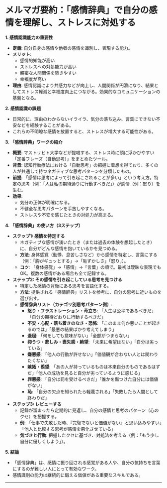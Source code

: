 # メルマガ要約：「感情辞典」で自分の感情を理解し、ストレスに対処する

**1. 感情認識能力の重要性**

* **定義**: 自分自身の感情や他者の感情を識別し、表現する能力。
* **メリット**:
  * 感情的知能が高い
  * ストレスへの対処能力が高い
  * 親密な人間関係を築きやすい
  * 幸福度が高い
* **理由**: 感情認識により共感力などが向上し、人間関係が円滑になり、結果としてストレス軽減と幸福度向上につながる。効果的なコミュニケーションの基盤となる。

**2. 感情認識の課題**

* 日常的に、理由のわからないイライラ、気分の落ち込み、言葉にできない不安などを経験することがある。
* これらの不明瞭な感情を放置すると、ストレスが増大する可能性がある。

**3. 「感情辞典」ワークの紹介**

* **概要**: マストリヒト大学などが提唱する、ストレス時に頭に浮かびやすい「定番フレーズ（自動思考）」をまとめたツール。
* **背景**: 認知行動療法における「自動思考」の把握に着想を得ており、多くの人が共通して持つネガティブな思考パターンを分類したもの。
* **前提**: 「感情は思考によって引き起こされることが多い」という考え方。特定の思考（例：「人は私の期待通りに行動すべきだ」）が感情（例：怒り）を生む。
* **効果**:
  * 気分の正体が明確になる。
  * 不健全な思考パターンを手放しやすくなる。
  * ストレスや不安を感じたときの対処力が高まる。

**4. 「感情辞典」の使い方（3ステップ）**

* **ステップ1: 感情を特定する**
  * ネガティブな感情が湧いたとき（または過去の体験を想起したとき）に、自分がどんな感情を抱いているかを見つめる。
  * **方法**: 身体感覚（動悸、息苦しさなど）から感情を特定し、言葉にする（例：「胸がギュッとする」→「恥ずかしさ」「怒り」）。
  * **コツ**: 「身体感覚」→「感情」→「言葉」の順で。最初は曖昧な表現でもOK。複数の感情がある場合も全て記録する。
* **ステップ2: その感情を引き起こしている思考を見つける**
  * 特定した感情の背後にある思考を言語化する。
  * **方法**: 提供される「感情辞典」リストを参考に、自分の思考に近いものを選び出す。
  * **感情辞典リスト（カテゴリ別思考パターン例）**:
    * **怒り・フラストレーション・苛立ち**: 「人生は公平であるべきだ」「自分の期待どおりに行動するべきだ」
    * **不安・心配・落ち着きのなさ・恐怖**: 「このまま何か悪いことが起きるのでは」「最悪の結果ばかり考えてしまう」
    * **退屈**: 「何をしても意味がない」「全部がつまらない」
    * **抑うつ・悲しみ・喪失感・絶望**: 「未来に希望はない」「自分は劣っている」
    * **嫌悪感**: 「他人の行動が許せない」「価値観が合わない人とは関わりたくない」
    * **嫉妬・羨望**: 「あの人が持っているものは本来自分のものであるはずだ」「他人の成功を見ると自分が劣っているように感じる」
    * **罪悪感**: 「自分は罰を受けるべきだ」「誰かを傷つけた自分には価値がない」
    * **恥**: 「自分の欠点を知られたら軽蔑される」「失敗したら人間として終わりだ」
* **ステップ3: レビューする**
  * 記録が溜まったら定期的に見返し、自分の感情と思考のパターン（心のクセ）を把握する。
  * **例**: 「仕事で失敗した時、『完璧でないと価値がない』と思い込みやすい」「他人と比較する思考が感情を悪化させている」
  * **気づきと行動**: 把握したクセに基づき、対処法を考える（例：「もう少し自分に優しくしよう」）。

**5. 結論**

* 「感情辞典」は、感情に振り回される感覚がある人や、自分の気持ちを言葉にするのが難しい人にとって有効なワーク。
* 感情識別の能力は継続的に鍛える価値がある重要なスキルである。

---
